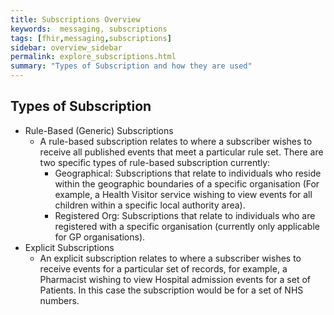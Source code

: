 ```yaml
---
title: Subscriptions Overview
keywords:  messaging, subscriptions
tags: [fhir,messaging,subscriptions]
sidebar: overview_sidebar
permalink: explore_subscriptions.html
summary: "Types of Subscription and how they are used"
---
```


## Types of Subscription ##

- Rule-Based (Generic) Subscriptions
  - A rule-based subscription relates to where a subscriber wishes to receive all published events that meet a particular rule set. There are two specific types of rule-based subscription currently:
    - Geographical: Subscriptions that relate to individuals who reside within the geographic boundaries of a specific organisation (For example, a Health Visitor service wishing to view events for all children within a specific local authority area). 
    - Registered Org: Subscriptions that relate to individuals who are registered with a specific organisation (currently only applicable for GP organisations).
- Explicit Subscriptions
  - An explicit subscription relates to where a subscriber wishes to receive events for a particular set of records, for example, a Pharmacist wishing to view Hospital admission events for a set of Patients. In this case the subscription would be for a set of NHS numbers. 

